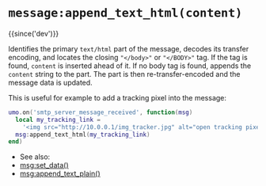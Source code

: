 # `message:append_text_html(content)`

{{since('dev')}}

Identifies the primary `text/html` part of the message, decodes its transfer
encoding, and locates the closing `"</body>"` or `"</BODY>"` tag. If the tag
is found, `content` is inserted ahead of it. If no body tag is found, appends the
`content` string to the part. The part is then re-transfer-encoded and the
message data is updated.

This is useful for example to add a tracking pixel into the message:

```lua
umo.on('smtp_server_message_received', function(msg)
  local my_tracking_link =
    '<img src="http://10.0.0.1/img_tracker.jpg" alt="open tracking pixel">'
  msg:append_text_html(my_tracking_link)
end)
```

* See also:
* [msg:set_data()](set_data.md)
* [msg:append_text_plain()](append_text_plain.md)


